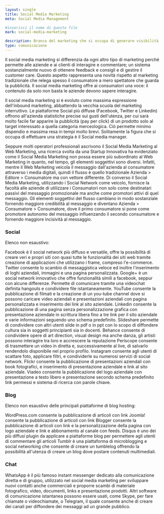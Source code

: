 ```yaml
---
layout: single
title: Social Media Marketing
meta: Social Media Management

#inserisci il nome di questo file
mark: social-media-marketing

description: Branca del marketing che si occupa di generare visibilità su social media, comunità virtuali e aggregatori 2.0. Il Social Media Marketing racchiude una serie di pratiche che vanno dalla gestione dei rapporti online all'ottimizzazione delle pagine web fatta per i social media (SMO, Social Media Optimization).
type: comunicazione
---
```


Il social media marketing si differenzia da ogni altro tipo di marketing perché permette alle aziende e ai clienti di interagire e commentare; un sistema sostanzialmente nuovo di ottenere feedback e consigli e di gestire il customer care. Questo aspetto rappresenta una novità rispetto al marketing tradizionale che relega spesso il consumatore a mero spettatore che guarda la pubblicità. Il social media marketing offre ai consumatori una voce: il contenuto da solo non basta le aziende devono sapere interagire.

Il social media marketing si è evoluto come massima espressione dell'inbound marketing, abbattendo la vecchia scuola del marketing interruttivo. Le piattaforme Social più diffuse (Facebook, Twitter e Linkedin) offrono all'azienda statistiche precise sui gusti dell'utenza, per cui sarà molto facile far apparire la pubblicità (pay per click) di un prodotto solo al target interessato a quella categoria merceologica. Ciò permette minimo dispendio e massima resa in tempi molto brevi. Solitamente la figura che si occupa di effettuare una strategia è il Social media manager.

Seppure molti operatori professionali ascrivono il Social Media Marketing al Web Marketing, una ricerca svolta da una Startup Innovativa ha evidenziato come il Social Media Marketing non possa essere più subordinato al Web Marketing in quanto, nel tempo, gli elementi soggettivi sono diversi. Infatti, mentre il Web Marketing veicola il messaggio dall'azienda al consumatore attraverso i media digitali, quindi il flusso è quello tradizionale Azienda > Editore > Consumatore ma con vettore differente. Di converso il Social Media Marketing, utilizzando i Social Network come veicolo, fornisce la facoltà alle aziende di utilizzare i Consumatori non solo come destinatari passivi del messaggio promozionale ma anche come promotori attivi di quel messaggio. Gli elementi soggettivi del flusso cambiano in modo sostanziale fornendo maggiore credibilità al messaggio e diventano Azienda > Consumatore > Consumatore, dove il primo consumatore si pone come promotore autonomo del messaggio influenzando il secondo consumatore e fornendo maggiore incisività al messaggio.

<h3>Social</h3>
Elenco non esaustivo:

Facebook è il social network più diffuso e versatile, offre la possibilità di creare veri e propri siti con quasi tutte le funzionalità dei siti web tramite creazione di applicazioni che utilizzano i frame, compreso l'e-commerce.
Twitter consente lo scambio di messaggistica veloce ed inoltre l'inserimento di loghi aziendali, immagini e una pagina personalizzata.
Google+ è un social network innovativo che offre funzionalità simili a facebook, seppur con alcune differenze. Permette di comunicare tramite una videochat definita hangouts e condividere file istantaneamente.
YouTube consente la pubblicazione di filmati e la creazione di un you-tube channel dove si possono caricare video aziendali e presentazioni aziendali con pagina personalizzata e inserimento dei link al sito aziendale.
Linkedin consente la pubblicazione di una pagina senza personalizzazione grafica con presentazione aziendale in scrittura libera fino a tre link per il sito aziendale e varie informazioni seguendo uno schema predefinito.
Slideshare permette di condividere con altri utenti slide in pdf o in ppt con lo scopo di diffondere cultura sia in soggetti principianti sia in docenti.
Behance consente di condividere opere di art direction, visual design ma anche danza, gli artisti possono interagire tra loro e accrescere la reputazione
Periscope consente di trasmettere un video in diretta e, successivamente al live, di salvarlo rendendolo disponibile nel proprio profilo.
Instagram consente agli utenti di scattare foto, applicare filtri, e condividerle su numerosi servizi di social network.
Flickr consente la pubblicazione di presentazioni aziendali con book fotografici, e inserimento di presentazione aziendale e link al sito aziendale.
Viadeo consente la pubblicazione del logo aziendale con presentazione a testo libero e presentazione secondo schema predefinito link permessi e sistema di ricerca con parole chiave.
<h3>Blog</h3>
Elenco non esaustivo delle principali piattaforme di blog hosting:

WordPress.com consente la pubblicazione di articoli con link
Joomla! consente la pubblicazione di articoli con link
Blogger consente la pubblicazione di articoli con link e la personalizzazione della pagina con logo aziendale e link e abbonamento al canale con feeds.
Disqus è uno dei più diffusi plugin da applicare a piattaforme blog per permettere agli utenti di commentare gli articoli
Tumblr è una piattaforma di microblogging e social networking che consente di creare un tumblelog offrendo la possibilità all'utenza di creare un blog dove postare contenuti multimediali.
<h3>Chat</h3>
WhatsApp è il più famoso instant messenger dedicato alla comunicazione diretta e di gruppo, utilizzato nel social media marketing per sviluppare nuovi contatti anche commerciali e proporre scambi di materiale fotografico, video, documenti, links e presentazione prodotti. Altri software di comunicazione istantanea possono essere usati, come Skype, per fare chiamate o videochiamate, o Telegram, il quale consente anche di creare dei canali per diffondere dei messaggi ad un grande pubblico.
